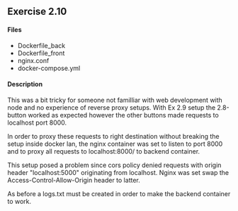 ## Exercise 2.10

#### Files
* Dockerfile_back
* Dockerfile_front
* nginx.conf
* docker-compose.yml

#### Description

This was a bit tricky for someone not familliar with web development with node and no experience of reverse proxy setups. With Ex 2.9 setup the 2.8-button worked as expected however the other buttons made requests to localhost port 8000.

In order to proxy these requests to right destination without breaking the setup inside docker lan, the nginx container was set to listen to port 8000 and to proxy all requests to localhost:8000/ to backend container.

This setup posed a problem since cors policy denied requests with origin header "localhost:5000" originating from localhost. Nginx was set swap the Access-Control-Allow-Origin header to latter.

As before a logs.txt must be created in order to make the backend container to work.
